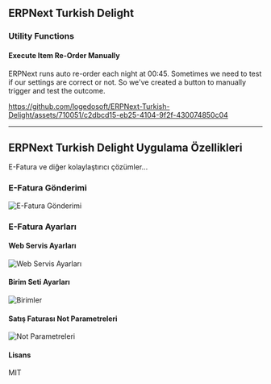 ## ERPNext Turkish Delight

### Utility Functions

#### Execute Item Re-Order Manually
ERPNext runs auto re-order each night at 00:45. Sometimes we need to test if our settings are correct or not. So we've created a button to manually trigger and test the outcome.

https://github.com/logedosoft/ERPNext-Turkish-Delight/assets/710051/c2dbcd15-eb25-4104-9f2f-430074850c04

---

## ERPNext Turkish Delight Uygulama Özellikleri

E-Fatura ve diğer kolaylaştırıcı çözümler...

### E-Fatura Gönderimi
![E-Fatura Gönderimi](https://github.com/logedosoft/ERPNext-Turkish-Delight/raw/master/erpnextturkish/public/EFaturaGonderim.gif?raw=true)

### E-Fatura Ayarları

#### Web Servis Ayarları
![Web Servis Ayarları](https://github.com/logedosoft/ERPNext-Turkish-Delight/blob/f7ecb20ed5cacadbd5c32a128aa2a1778aa477e6/erpnextturkish/public/Screenshot_2020-06-08%20EFatura%20Ayarlar.png?raw=true)

#### Birim Seti Ayarları
![Birimler](https://github.com/logedosoft/ERPNext-Turkish-Delight/blob/f7ecb20ed5cacadbd5c32a128aa2a1778aa477e6/erpnextturkish/public/Screenshot_2020-06-08%20EFatura%20Ayarlar(1).png?raw=true)

#### Satış Faturası Not Parametreleri
![Not Parametreleri](https://raw.githubusercontent.com/logedosoft/ERPNext-Turkish-Delight/f7ecb20ed5cacadbd5c32a128aa2a1778aa477e6/erpnextturkish/public/Screenshot_2020-06-08%20EFatura%20Ayarlar(2).png?raw=true)

#### Lisans

MIT
